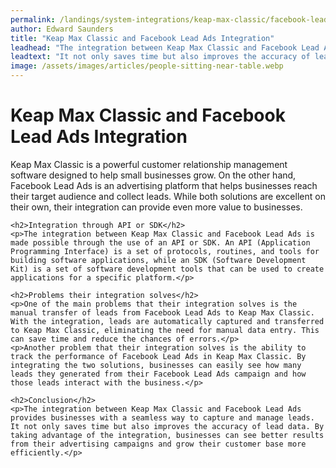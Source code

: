 ```yaml
---
permalink: /landings/system-integrations/keap-max-classic/facebook-lead-ads
author: Edward Saunders
title: "Keap Max Classic and Facebook Lead Ads Integration"
leadhead: "The integration between Keap Max Classic and Facebook Lead Ads provides businesses with a seamless way to capture and manage leads"
leadtext: "It not only saves time but also improves the accuracy of lead data. By taking advantage of the integration, businesses can see better results from their advertising campaigns and grow their customer base more efficiently."
image: /assets/images/articles/people-sitting-near-table.webp
---
```

<div class="arttext">    <h1>Keap Max Classic and Facebook Lead Ads Integration</h1>
    <p>Keap Max Classic is a powerful customer relationship management software designed to help small businesses grow. On the other hand, Facebook Lead Ads is an advertising platform that helps businesses reach their target audience and collect leads. While both solutions are excellent on their own, their integration can provide even more value to businesses.</p>
    
    <h2>Integration through API or SDK</h2>
    <p>The integration between Keap Max Classic and Facebook Lead Ads is made possible through the use of an API or SDK. An API (Application Programming Interface) is a set of protocols, routines, and tools for building software applications, while an SDK (Software Development Kit) is a set of software development tools that can be used to create applications for a specific platform.</p>
    
    <h2>Problems their integration solves</h2>
    <p>One of the main problems that their integration solves is the manual transfer of leads from Facebook Lead Ads to Keap Max Classic. With the integration, leads are automatically captured and transferred to Keap Max Classic, eliminating the need for manual data entry. This can save time and reduce the chances of errors.</p>
    <p>Another problem that their integration solves is the ability to track the performance of Facebook Lead Ads in Keap Max Classic. By integrating the two solutions, businesses can easily see how many leads they generated from their Facebook Lead Ads campaign and how those leads interact with the business.</p>
    
    <h2>Conclusion</h2>
    <p>The integration between Keap Max Classic and Facebook Lead Ads provides businesses with a seamless way to capture and manage leads. It not only saves time but also improves the accuracy of lead data. By taking advantage of the integration, businesses can see better results from their advertising campaigns and grow their customer base more efficiently.</p>
</div>